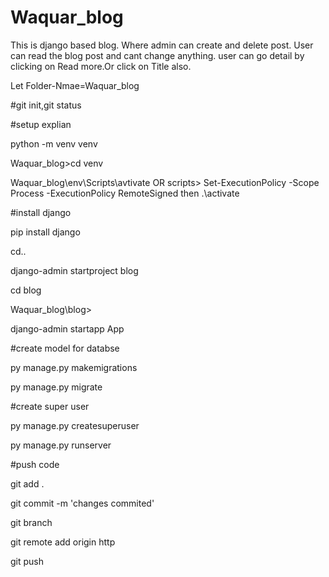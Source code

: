 # Waquar_blog
This is django based blog.
Where admin can create and delete post.
User can read the blog  post and cant change anything.
user can go detail by clicking on Read more.Or click on Title also.

Let Folder-Nmae=Waquar_blog

#git init,git status

#setup explian 

python -m venv venv 

Waquar_blog>cd venv

Waquar_blog\env\Scripts\avtivate  OR scripts> Set-ExecutionPolicy -Scope Process -ExecutionPolicy RemoteSigned then 
.\activate

#install django

pip install django

cd..

django-admin startproject blog

cd blog

Waquar_blog\blog>

django-admin startapp App

#create model for databse

py manage.py makemigrations

py manage.py migrate

#create super user

py manage.py createsuperuser

py manage.py runserver 

#push code

git add .

git commit -m 'changes commited'

git branch

git remote add origin http

git push

